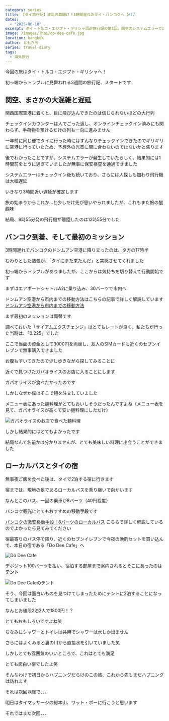 ```yaml
---
category: series
title: 【タイ旅行記】波乱の幕開け！3時間遅れのタイ・バンコクへ【#1】
dates:
  - "2025-06-10"
excerpt: タイ・トルコ・エジプト・ギリシャ周遊旅行記の第1回。関空のシステムエラーで出発が3時間遅れる波乱の幕開け。バンコク到着後、レートの良い両替所や激安ローカルバスを駆使し、1泊900円の宿「Do Dee Cafe」での驚きのテント泊まで、ハプニング満載の初日をレポートします。
image: /images/Thai/do-dee-cafe.jpg
location: bangkok
author: ともきち
series: travel-diary
tags:
  - 海外旅行
---
```


今回の旅はタイ・トルコ・エジプト・ギリシャへ！

初っ端からトラブルに見舞われる3週間の旅行記、スタートです

## 関空、まさかの大混雑と遅延

関西国際空港に着くと、目に飛び込んできたのは信じられないほどの大行列

チェックインカウンターは人でごった返し、オンラインチェックイン済みにも関わらず、手荷物を預けるだけの列も一向に進みません

一年前に同じ便でタイに行った時にはすんなりチェックインできたのでギリギリに空港に行っていたため、予想外の光景に間に合わないのではないかと焦ります

後でわかったことですが、システムエラーが発生していたらしく、結果的には1時間前をとうに過ぎていましたが無事に保安検査を通過できました

システムエラーはチェックイン後も続いており、さらには人探しも加わり飛行機は大幅遅延

いきなり3時間近い遅延が確定します

旅の始まりからこれか...と少しだけ先が思いやられましたが、これもまた旅の醍醐味

結局、9時55分発の飛行機が離陸したのは12時55分でした

## バンコク到着、そして最初のミッション

3時間遅れでバンコクのドンムアン空港に降り立ったのは、夕方の17時半

むわりとした熱気が、「タイにまた来たんだ」と実感させてくれました

初っ端からトラブルがありましたが、ここからは気持ちを切り替えて行動開始です

まずはエアポートシャトルA2に乗り込み、30バーツで市内へ

ドンムアン空港から市内までの移動方法はこちらの記事で詳しく解説しています
[ドンムアン空港から市内までの移動方法](./Airport-Access-DonMuang)

まず最初のミッションは両替です

調べておいた「サイアムエクスチェンジ」はとてもレートが良く、私たちが行った当時は、「0.225」でした

ここで当面の資金として3000円を両替し、友人のSIMカードも近くのセブンイレブンで無事購入できました

お腹もすいてきたので少し歩きながら探してみることに

近くで見つけたガパオライスのお店に入ることにします

ガパオライスが食べたかったのです

しかしなぜか僕はそこで麺を注文していました

メニュー表にあった麺料理がとてもおいしそうだったんですよね（メニュー表を見て、ガパオライスが高くて安い麺料理にしただけ）

![ガパオライスのお店で食べた麵料理](/images/Thai/noodle-dish-ate-at-a-ga-pao-rice-restaurant.jpg)

しかし結果的にはとてもよかったです

結局なんて名前かは分かりませんが、とても美味しい料理に出会うことができました

## ローカルバスとタイの宿

無事夜ご飯を食べた後は、タイで2泊する宿に行きます

宿までは、現地の足であるローカルバスを乗り継いで向かいます

なんとこのバス、一回の乗車が8バーツ（40円程度）

バンコク観光にとてもおすすめの移動手段です

[バンコクの激安移動手段！8バーツのローカルバス](./Bangkok-localBus)
こちらで詳しく解説しているのでよかったら見てみてください

宿最寄りのバス停で降り、近くのセブンイレブンで今夜の晩酌セットを買い込んで、本日の宿である「Do Dee Cafe」へ

![Do Dee Cafe](/images/Thai/do-dee-cafe.jpg)

デポジット100バーツを払い、宿泊する部屋まで案内されるとそこにあったのは**テント**

![Do Dee Cafeのテント](/images/Thai/do-dee-cafe-tent.jpg)

そう、今回は面白いものを見つけてしまったためにテントに2泊することになってしまいました

なんとお値段2泊2人で1800円！？

とてもおもしろいですよね笑

ちなみにシャワーとトイレは共用でシャワーは水しか出ません

さらにはよくみると裏の川から直接水を引いていました笑

しかしとても雰囲気のいいところで、これはとても満足

<!-- この宿のレポートを以下にまとめていますのでぜひ見てください -->

とても面白い宿でしたよ笑

そんなわけで初日からハプニングだらけのこの旅、これから先もまだハプニングは訪れます

それは次回以降で、、、

明日はタイマッサージの総本山、ワット・ポーに行こうと思います

それではまた次回、、、
